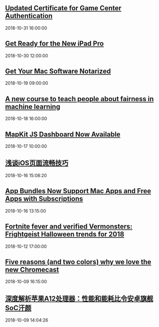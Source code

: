 ## <a href="https://developer.apple.com/news/?id=10312018a" target="_blank">Updated Certificate for Game Center Authentication</a>
2018-10-31 16:00:00 
## <a href="https://developer.apple.com/news/?id=10302018a" target="_blank">Get Ready for the New iPad Pro</a>
2018-10-30 12:00:00 
## <a href="https://developer.apple.com/news/?id=10192018a" target="_blank">Get Your Mac Software Notarized</a>
2018-10-19 09:00:00 
## <a href="https://www.blog.google/technology/ai/new-course-teach-people-about-fairness-machine-learning/" target="_blank">A new course to teach people about fairness in machine learning</a>
2018-10-18 16:00:00 
## <a href="https://developer.apple.com/news/?id=10172018a" target="_blank">MapKit JS Dashboard Now Available</a>
2018-10-17 10:00:00 
## <a href="http://mobile.51cto.com/hot-585062.htm" target="_blank">浅谈iOS页面流畅技巧</a>
2018-10-16 15:08:20 
## <a href="https://developer.apple.com/news/?id=10162018" target="_blank">App Bundles Now Support Mac Apps and Free Apps with Subscriptions</a>
2018-10-16 13:15:00 
## <a href="https://www.blog.google/products/search/frightgeist-halloween-trends-2018/" target="_blank">Fortnite fever and verified Vermonsters: Frightgeist Halloween trends for 2018</a>
2018-10-12 17:00:00 
## <a href="https://www.blog.google/products/chromecast/five-reasons-and-two-colors-why-we-love-new-chromecast/" target="_blank">Five reasons (and two colors) why we love the new Chromecast</a>
2018-10-09 16:15:00 
## <a href="http://mobile.51cto.com/hot-584659.htm" target="_blank">深度解析苹果A12处理器：性能和能耗比令安卓旗舰SoC汗颜</a>
2018-10-09 14:04:26 
